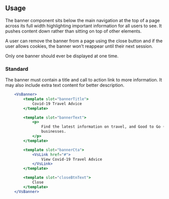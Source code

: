 ## Usage
The banner component sits below the main navigation at the top of a page across its full width highlighting important information for all users to see. It pushes content down rather than sitting on top of other elements.   

A user can remove the banner from a page using the close button and if the user allows cookies, the banner won’t reappear until their next session. 

Only one banner should ever be displayed at one time.

### Standard
The banner must contain a title and call to action link to more information. It may also include extra text content for better description.  

```jsx
    <VsBanner>
        <template slot="bannerTitle">
            Covid-19 Travel Advice
        </template>

        <template slot="bannerText">
            <p>
                Find the latest information on travel, and Good to Go (Covid-safe)
                businesses. 
            </p>
        </template>

        <template slot="bannerCta">
            <VsLink href="#">
                View Covid-19 Travel Advice
            </VsLink>
        </template>

        <template slot="closeBtnText">
            Close
        </template>
    </VsBanner>
  ```